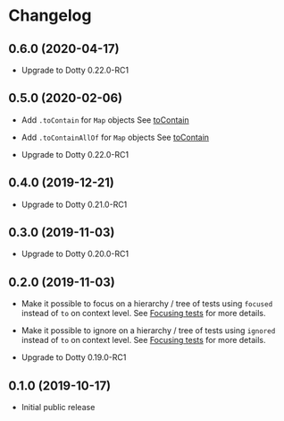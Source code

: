 # Changelog

## 0.6.0 (2020-04-17)

* Upgrade to Dotty 0.22.0-RC1

## 0.5.0 (2020-02-06)

* Add `.toContain` for `Map` objects
  See [toContain](docs/matchers.md#.toContain)

* Add `.toContainAllOf` for `Map` objects
  See [toContain](docs/matchers.md#.toContainAllOf)

* Upgrade to Dotty 0.22.0-RC1

## 0.4.0 (2019-12-21)

* Upgrade to Dotty 0.21.0-RC1

## 0.3.0 (2019-11-03)

* Upgrade to Dotty 0.20.0-RC1

## 0.2.0 (2019-11-03)

* Make it possible to focus on a hierarchy / tree of tests using `focused` instead of `to` on context level.
  See [Focusing tests](docs/running-tests.md#Focusing-tests) for more details.

* Make it possible to ignore on a hierarchy / tree of tests using `ignored` instead of `to` on context level.
  See [Focusing tests](docs/running-tests.md#Focusing-tests) for more details.

* Upgrade to Dotty 0.19.0-RC1

## 0.1.0 (2019-10-17)

* Initial public release
